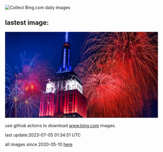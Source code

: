 ![Collect Bing.com daily images](https://github.com/counter2015/bing-daily-images/workflows/Collect%20Bing.com%20daily%20images/badge.svg)
## lastest image:
![](images/EmpireFourth.jpg)

use github actions to download www.bing.com images.

last update:2023-07-05 01:34:51 UTC

all images since 2020-05-10 [here](https://github.com/counter2015/bing-daily-images/tree/master/images) 
